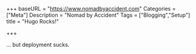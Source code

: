 +++
baseURL = "https://www.nomadbyaccident.com"
Categories = ["Meta"]
Description = "Nomad by Accident"
Tags = ["Blogging","Setup"]
title = "Hugo Rocks!"

+++

... but deployment sucks.